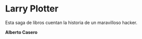 # Larry Plotter

Esta saga de libros cuentan la historia de un maravilloso hacker.

**Alberto Casero**
